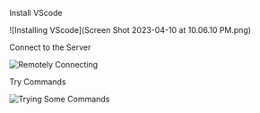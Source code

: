 Install VScode

![Installing VScode](Screen Shot 2023-04-10 at 10.06.10 PM.png)

Connect to the Server

![Remotely Connecting](http://url/a.png)

Try Commands 

![Trying Some Commands](http://url/a.png)
